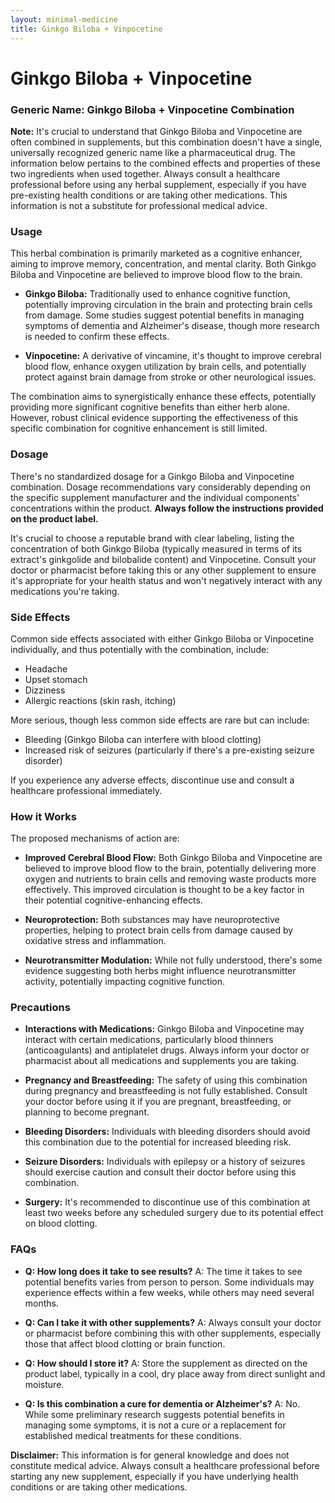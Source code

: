 ```yaml
---
layout: minimal-medicine
title: Ginkgo Biloba + Vinpocetine
---
```


# Ginkgo Biloba + Vinpocetine
### Generic Name:  Ginkgo Biloba + Vinpocetine Combination

**Note:**  It's crucial to understand that Ginkgo Biloba and Vinpocetine are often combined in supplements, but this combination doesn't have a single, universally recognized generic name like a pharmaceutical drug. The information below pertains to the combined effects and properties of these two ingredients when used together.  Always consult a healthcare professional before using any herbal supplement, especially if you have pre-existing health conditions or are taking other medications.  This information is not a substitute for professional medical advice.


### Usage

This herbal combination is primarily marketed as a cognitive enhancer, aiming to improve memory, concentration, and mental clarity.  Both Ginkgo Biloba and Vinpocetine are believed to improve blood flow to the brain.  

* **Ginkgo Biloba:** Traditionally used to enhance cognitive function, potentially improving circulation in the brain and protecting brain cells from damage.  Some studies suggest potential benefits in managing symptoms of dementia and Alzheimer's disease, though more research is needed to confirm these effects.

* **Vinpocetine:**  A derivative of vincamine, it's thought to improve cerebral blood flow, enhance oxygen utilization by brain cells, and potentially protect against brain damage from stroke or other neurological issues.


The combination aims to synergistically enhance these effects, potentially providing more significant cognitive benefits than either herb alone. However,  robust clinical evidence supporting the effectiveness of this specific combination for cognitive enhancement is still limited.


### Dosage

There's no standardized dosage for a Ginkgo Biloba and Vinpocetine combination.  Dosage recommendations vary considerably depending on the specific supplement manufacturer and the individual components' concentrations within the product.  **Always follow the instructions provided on the product label.**

It's crucial to choose a reputable brand with clear labeling, listing the concentration of both Ginkgo Biloba (typically measured in terms of its extract's ginkgolide and bilobalide content) and Vinpocetine. Consult your doctor or pharmacist before taking this or any other supplement to ensure it's appropriate for your health status and won't negatively interact with any medications you're taking.


### Side Effects

Common side effects associated with either Ginkgo Biloba or Vinpocetine individually, and thus potentially with the combination, include:

* Headache
* Upset stomach
* Dizziness
* Allergic reactions (skin rash, itching)

More serious, though less common side effects are rare but can include:

* Bleeding (Ginkgo Biloba can interfere with blood clotting)
* Increased risk of seizures (particularly if there's a pre-existing seizure disorder)


If you experience any adverse effects, discontinue use and consult a healthcare professional immediately.



### How it Works

The proposed mechanisms of action are:

* **Improved Cerebral Blood Flow:** Both Ginkgo Biloba and Vinpocetine are believed to improve blood flow to the brain, potentially delivering more oxygen and nutrients to brain cells and removing waste products more effectively. This improved circulation is thought to be a key factor in their potential cognitive-enhancing effects.

* **Neuroprotection:**  Both substances may have neuroprotective properties, helping to protect brain cells from damage caused by oxidative stress and inflammation.

* **Neurotransmitter Modulation:** While not fully understood, there's some evidence suggesting both herbs might influence neurotransmitter activity, potentially impacting cognitive function.


### Precautions

* **Interactions with Medications:** Ginkgo Biloba and Vinpocetine may interact with certain medications, particularly blood thinners (anticoagulants) and antiplatelet drugs.  Always inform your doctor or pharmacist about all medications and supplements you are taking.

* **Pregnancy and Breastfeeding:**  The safety of using this combination during pregnancy and breastfeeding is not fully established.  Consult your doctor before using it if you are pregnant, breastfeeding, or planning to become pregnant.

* **Bleeding Disorders:** Individuals with bleeding disorders should avoid this combination due to the potential for increased bleeding risk.

* **Seizure Disorders:**  Individuals with epilepsy or a history of seizures should exercise caution and consult their doctor before using this combination.

* **Surgery:**  It's recommended to discontinue use of this combination at least two weeks before any scheduled surgery due to its potential effect on blood clotting.


### FAQs

* **Q: How long does it take to see results?** A: The time it takes to see potential benefits varies from person to person. Some individuals may experience effects within a few weeks, while others may need several months.

* **Q: Can I take it with other supplements?** A:  Always consult your doctor or pharmacist before combining this with other supplements, especially those that affect blood clotting or brain function.

* **Q: How should I store it?** A: Store the supplement as directed on the product label, typically in a cool, dry place away from direct sunlight and moisture.

* **Q:  Is this combination a cure for dementia or Alzheimer's?** A:  No. While some preliminary research suggests potential benefits in managing some symptoms, it is not a cure or a replacement for established medical treatments for these conditions.


**Disclaimer:** This information is for general knowledge and does not constitute medical advice. Always consult a healthcare professional before starting any new supplement, especially if you have underlying health conditions or are taking other medications.
